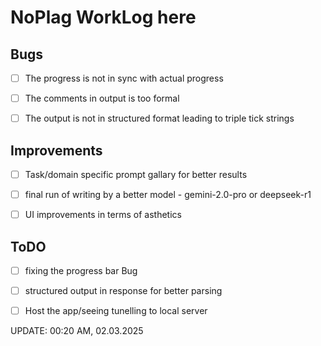 # NoPlag WorkLog here

## Bugs
- [ ] The progress is not in sync with actual progress 
- [ ] The comments in output is too formal
- [ ] The output is not in structured format leading to triple tick strings


## Improvements
- [ ] Task/domain specific prompt gallary for better results
- [ ] final run of writing by a better model - gemini-2.0-pro or deepseek-r1
- [ ] UI improvements in terms of asthetics


## ToDO
- [ ] fixing the progress bar Bug
- [ ] structured output in response for better parsing
- [ ] Host the app/seeing tunelling to local server


UPDATE: 00:20 AM, 02.03.2025
